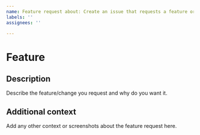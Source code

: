 ```yaml
---
name: Feature request about: Create an issue that requests a feature or other improvement title: ''
labels: ''
assignees: ''

---
```

# Feature

## **Description**

Describe the feature/change you request and why do you want it.

## **Additional context**

Add any other context or screenshots about the feature request here.
